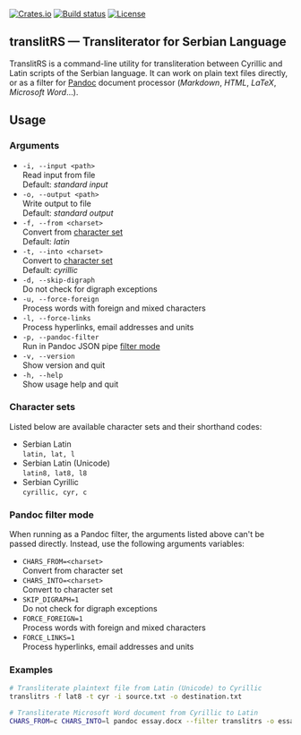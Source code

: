 [![Crates.io](https://img.shields.io/crates/v/translitRS)](https://crates.io/crates/translitRS)
[![Build status](https://img.shields.io/github/workflow/status/filiparag/translitRS/Code%20testing)](https://github.com/filiparag/translitRS/actions/workflows/rust.yml)
[![License](https://img.shields.io/crates/l/translitRS)](https://github.com/filiparag/translitRS/blob/master/LICENSE)

## translitRS — Transliterator for Serbian Language

TranslitRS is a command-line utility for transliteration between Cyrillic and Latin scripts of the Serbian language. It can work on plain text files directly, or as a filter for [Pandoc](https://pandoc.org/) document processor (*Markdown*, *HTML*, *LaTeX*, *Microsoft Word*...).

## Usage

### Arguments
  
- `-i, --input <path>` \
  Read input from file \
  Default: *standard input*
- `-o, --output <path>` \
  Write output to file \
  Default: *standard output*
- `-f, --from <charset>` \
  Convert from [character set](#character-sets) \
  Default: *latin*
- `-t, --into <charset>` \
  Convert to [character set](#character-sets) \
  Default: *cyrillic*
- `-d, --skip-digraph` \
  Do not check for digraph exceptions
- `-u, --force-foreign` \
  Process words with foreign and mixed characters
- `-l, --force-links` \
  Process hyperlinks, email addresses and units
- `-p, --pandoc-filter` \
  Run in Pandoc JSON pipe [filter mode](#pandoc-filter-mode)
- `-v, --version` \
  Show version and quit
- `-h, --help` \
  Show usage help and quit

### Character sets

Listed below are available character sets and their shorthand codes:

- Serbian Latin \
  `latin, lat, l`
- Serbian Latin (Unicode) \
  `latin8, lat8, l8`
- Serbian Cyrillic \
  `cyrillic, cyr, c`

### Pandoc filter mode

When running as a Pandoc filter, the arguments listed above can't be passed directly. Instead, use the following arguments variables:

- `CHARS_FROM=<charset>` \
Convert from character set
- `CHARS_INTO=<charset>` \
Convert to character set
- `SKIP_DIGRAPH=1` \
Do not check for digraph exceptions
- `FORCE_FOREIGN=1` \
Process words with foreign and mixed characters
- `FORCE_LINKS=1` \
Process hyperlinks, email addresses and units

### Examples
```sh
# Transliterate plaintext file from Latin (Unicode) to Cyrillic
translitrs -f lat8 -t cyr -i source.txt -o destination.txt

# Transliterate Microsoft Word document from Cyrillic to Latin
CHARS_FROM=c CHARS_INTO=l pandoc essay.docx --filter translitrs -o essay.docx
```
